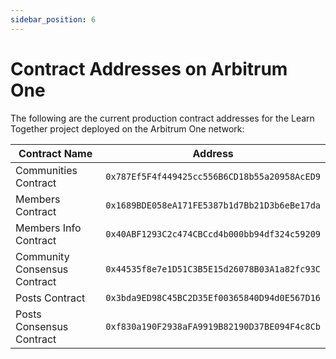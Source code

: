 ```yaml
---
sidebar_position: 6
---
```


# Contract Addresses on Arbitrum One

The following are the current production contract addresses for the Learn Together project deployed on the Arbitrum One network:

| Contract Name                | Address                                    |
|------------------------------|--------------------------------------------|
| Communities Contract         | `0x787Ef5F4f449425cc556B6CD18b55a20958AcED9` |
| Members Contract             | `0x1689BDE058eA171FE5387b1d7Bb21D3b6eBe17da` |
| Members Info Contract        | `0x40ABF1293C2c474CBCcd4b000bb94df324c59209` |
| Community Consensus Contract | `0x44535f8e7e1D51C3B5E15d26078B03A1a82fc93C` |
| Posts Contract               | `0x3bda9ED98C45BC2D35Ef00365840D94d0E567D16` |
| Posts Consensus Contract     | `0xf830a190F2938aFA9919B82190D37BE094F4c8Cb` |
